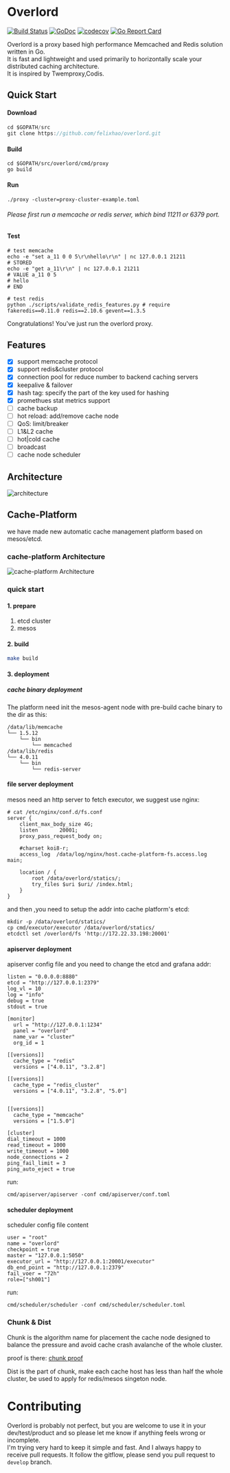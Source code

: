 # Overlord 
[![Build Status](https://travis-ci.org/felixhao/overlord.svg?branch=master)](https://travis-ci.org/felixhao/overlord) 
[![GoDoc](http://godoc.org/github.com/felixhao/overlord/proxy?status.svg)](http://godoc.org/github.com/felixhao/overlord/proxy) 
[![codecov](https://codecov.io/gh/felixhao/overlord/branch/master/graph/badge.svg)](https://codecov.io/gh/felixhao/overlord)
[![Go Report Card](https://goreportcard.com/badge/github.com/felixhao/overlord)](https://goreportcard.com/report/github.com/felixhao/overlord)


Overlord is a proxy based high performance Memcached and Redis solution written in Go.  
It is fast and lightweight and used primarily to horizontally scale your distributed caching architecture.  
It is inspired by Twemproxy,Codis.  

## Quick Start

#### Download

```go
cd $GOPATH/src
git clone https://github.com/felixhao/overlord.git
```

#### Build

```shell
cd $GOPATH/src/overlord/cmd/proxy
go build
```

#### Run

```shell
./proxy -cluster=proxy-cluster-example.toml
```
###### Please first run a memcache or redis server, which bind 11211 or 6379 port.

#### Test

```shell
# test memcache
echo -e "set a_11 0 0 5\r\nhello\r\n" | nc 127.0.0.1 21211
# STORED
echo -e "get a_11\r\n" | nc 127.0.0.1 21211
# VALUE a_11 0 5
# hello
# END

# test redis
python ./scripts/validate_redis_features.py # require fakeredis==0.11.0 redis==2.10.6 gevent==1.3.5
```

Congratulations! You've just run the overlord proxy.

## Features

- [x] support memcache protocol
- [x] support redis&cluster protocol
- [x] connection pool for reduce number to backend caching servers
- [x] keepalive & failover
- [x] hash tag: specify the part of the key used for hashing
- [x] promethues stat metrics support
- [ ] cache backup
- [ ] hot reload: add/remove cache node
- [ ] QoS: limit/breaker
- [ ] L1&L2 cache
- [ ] hot|cold cache
- [ ] broadcast
- [ ] cache node scheduler

## Architecture

![architecture](doc/images/overlord_arch.png)


## Cache-Platform

we have made new automatic cache management platform based on mesos/etcd.

### cache-platform Architecture

![cache-platform Architecture](doc/images/cache-platform-arch.png)

### quick start

#### 1. prepare

1. etcd cluster
2. mesos

#### 2. build

```bash
make build
```

#### 3. deployment

##### cache binary deployment

The platform need init the mesos-agent node with pre-build cache binary to the dir as this:

```
/data/lib/memcache
└── 1.5.12
    └── bin
        └── memcached
/data/lib/redis
└── 4.0.11
    └── bin
        └── redis-server
```

#### file server deployment

mesos need an http server to fetch executor, we suggest use nginx:

```
# cat /etc/nginx/conf.d/fs.conf
server {
    client_max_body_size 4G;
    listen       20001;
    proxy_pass_request_body on;

    #charset koi8-r;
    access_log  /data/log/nginx/host.cache-platform-fs.access.log  main;

    location / {
        root /data/overlord/statics/;
        try_files $uri $uri/ /index.html;
    }
}
```

and then ,you need to setup the addr into cache platform's etcd:

```
mkdir -p /data/overlord/statics/
cp cmd/executor/executor /data/overlord/statics/ 
etcdctl set /overlord/fs 'http://172.22.33.198:20001'
```

#### apiserver deployment

apiserver config file and you need to change the etcd and grafana addr:

```
listen = "0.0.0.0:8880"
etcd = "http://127.0.0.1:2379"
log_vl = 10
log = "info"
debug = true
stdout = true

[monitor]
  url = "http://127.0.0.1:1234"
  panel = "overlord"
  name_var = "cluster"
  org_id = 1

[[versions]]
  cache_type = "redis"
  versions = ["4.0.11", "3.2.8"]

[[versions]]
  cache_type = "redis_cluster"
  versions = ["4.0.11", "3.2.8", "5.0"]


[[versions]]
  cache_type = "memcache"
  versions = ["1.5.0"]

[cluster]
dial_timeout = 1000
read_timeout = 1000
write_timeout = 1000
node_connections = 2
ping_fail_limit = 3
ping_auto_eject = true
```

run:
```
cmd/apiserver/apiserver -conf cmd/apiserver/conf.toml
```

#### scheduler deployment

scheduler config file content

```
user = "root"
name = "overlord"
checkpoint = true
master = "127.0.0.1:5050"
executor_url = "http://127.0.0.1:20001/executor"
db_end_point = "http://127.0.0.1:2379"
fail_voer = "72h"
role=["sh001"]
```

run:

```
cmd/scheduler/scheduler -conf cmd/scheduler/scheduler.toml
```

### Chunk & Dist

Chunk is the algorithm name for placement the cache node designed to balance the pressure and avoid cache crash avalanche of the whole cluster.

proof is there: [chunk proof](doc/chunk.text)

Dist is the part of chunk, make each cache host has less than half the whole cluster, be used to apply for redis/mesos singeton node.

# Contributing

Overlord is probably not perfect, but you are welcome to use it in your dev/test/product and so please let me know if anything feels wrong or incomplete.  
I'm trying very hard to keep it simple and fast. And I always happy to receive pull requests. It follow the gitflow, please send you pull request to `develop` branch.  
